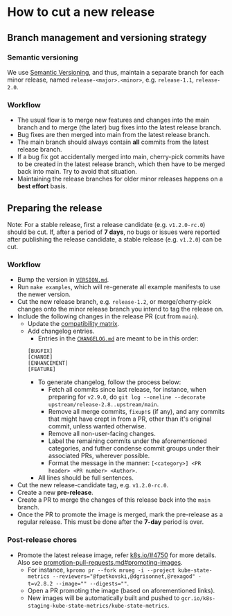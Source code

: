 # How to cut a new release

## Branch management and versioning strategy

### Semantic versioning

We use [Semantic Versioning](http://semver.org/), and thus, maintain a separate branch for each minor release, named 
`release-<major>.<minor>`, e.g. `release-1.1`, `release-2.0`.

### Workflow

- The usual flow is to merge new features and changes into the main branch and to merge (the later) bug fixes into the 
latest release branch. 
- Bug fixes are then merged into main from the latest release branch. 
- The main branch should always contain **all** commits from the latest release branch.
- If a bug fix got accidentally merged into main, cherry-pick commits have to be created in the latest release branch, 
which then have to be merged back into main. Try to avoid that situation.
- Maintaining the release branches for older minor releases happens on a **best effort** basis.

## Preparing the release

Note: For a stable release, first a release candidate (e.g. `v1.2.0-rc.0`) should be cut. If, after a period of 
**7 days**, no bugs or issues were reported after publishing the release candidate, a stable release (e.g. `v1.2.0`) 
can be cut.

### Workflow

* Bump the version in [`VERSION.md`](VERSION.md).
* Run `make examples`, which will re-generate all example manifests to use the newer version.
* Cut the new release branch, e.g. `release-1.2`, or merge/cherry-pick changes onto the minor release branch you intend
to tag the release on.
* Include the following changes in the release PR (cut from `main`).
  * Update the [compatibility matrix](README.md#compatibility-matrix).
  * Add changelog entries.
    * Entries in the [`CHANGELOG.md`](CHANGELOG.md) are meant to be in this order:
    ```
    [BUGFIX]
    [CHANGE]
    [ENHANCEMENT]
    [FEATURE]
    ```
    * To generate changelog, follow the process below:
      * Fetch all commits since last release, for instance, when preparing for `v2.9.0`, do 
      `git log --oneline --decorate upstream/release-2.8..upstream/main`.
      * Remove all merge commits, `fixup!`s (if any), and any commits that might have crept in from a PR, other
        than it's original commit, unless wanted otherwise.
      * Remove all non-user-facing changes.
      * Label the remaining commits under the aforementioned categories, and futher condense commit groups
        under their associated PRs, wherever possible.
      * Format the message in the manner: `[<category>] <PR header> <PR number> <Author>`.
    * All lines should be full sentences.
* Cut the new release-candidate tag, e.g. `v1.2.0-rc.0`.
* Create a new **pre-release**.
* Create a PR to merge the changes of this release back into the `main` branch.
* Once the PR to promote the image is merged, mark the pre-release as a regular release. This must be done after the 
  **7-day** period is over.

### Post-release chores

* Promote the latest release image, refer [k8s.io/#4750](https://github.com/kubernetes/k8s.io/pull/3798) for more 
  details. Also see [promotion-pull-requests.md#promoting-images](https://github.com/kubernetes-sigs/promo-tools/blob/main/docs/promotion-pull-requests.md#promoting-images).
  * For instance, `kpromo pr --fork mrueg -i --project kube-state-metrics --reviewers="@fpetkovski,@dgrisonnet,@rexagod" -t=v2.8.2 --image="" --digests=""`.
  * Open a PR promoting the image (based on aforementioned links).
  * New images will be automatically built and pushed to `gcr.io/k8s-staging-kube-state-metrics/kube-state-metrics`.

